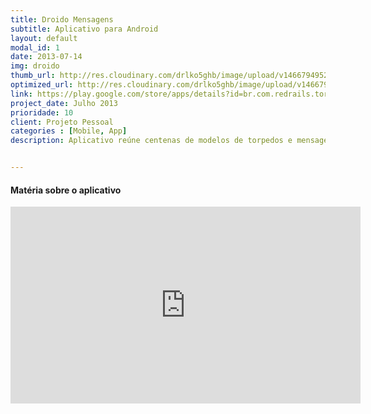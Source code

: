 ```yaml
---
title: Droido Mensagens
subtitle: Aplicativo para Android
layout: default
modal_id: 1
date: 2013-07-14
img: droido
thumb_url: http://res.cloudinary.com/drlko5ghb/image/upload/v1466794952/d2bqwzmhydwlfedqewue.png
optimized_url: http://res.cloudinary.com/drlko5ghb/image/upload/v1466794958/lsntgefvfnfyj0gekntf.png
link: https://play.google.com/store/apps/details?id=br.com.redrails.torpedos
project_date: Julho 2013
prioridade: 10
client: Projeto Pessoal
categories : [Mobile, App]
description: Aplicativo reúne centenas de modelos de torpedos e mensagens prontas selecionadas divididas em categorias. Utiliza sincronismos de dados com servidor, armazenamento off-line, paginação inteligente, compartilhamento com redes sociais, análise de estatísticas. Aplicativo totalmente nativo e otimizado para o mínimo consumo de memória e consumo de espaço em disco. Além disso, utiliza design que segue as regras do Google, moderno e intuitivo.


---
```


<h4>Matéria sobre o aplicativo</h4>
<iframe width="560" height="315" src="https://www.youtube.com/embed/EImJdDWeuqg" frameborder="0" allowfullscreen></iframe>
